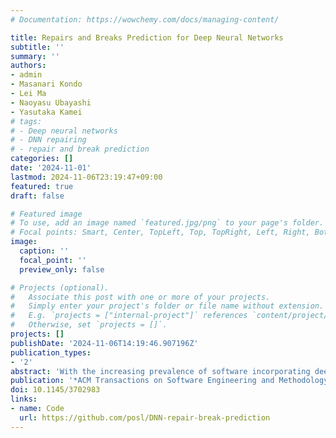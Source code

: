 ```yaml
---
# Documentation: https://wowchemy.com/docs/managing-content/

title: Repairs and Breaks Prediction for Deep Neural Networks
subtitle: ''
summary: ''
authors:
- admin
- Masanari Kondo
- Lei Ma
- Naoyasu Ubayashi
- Yasutaka Kamei
# tags:
# - Deep neural networks
# - DNN repairing
# - repair and break prediction
categories: []
date: '2024-11-01'
lastmod: 2024-11-06T23:19:47+09:00
featured: true
draft: false

# Featured image
# To use, add an image named `featured.jpg/png` to your page's folder.
# Focal points: Smart, Center, TopLeft, Top, TopRight, Left, Right, BottomLeft, Bottom, BottomRight.
image:
  caption: ''
  focal_point: ''
  preview_only: false

# Projects (optional).
#   Associate this post with one or more of your projects.
#   Simply enter your project's folder or file name without extension.
#   E.g. `projects = ["internal-project"]` references `content/project/deep-learning/index.md`.
#   Otherwise, set `projects = []`.
projects: []
publishDate: '2024-11-06T14:19:46.907196Z'
publication_types:
- '2'
abstract: 'With the increasing prevalence of software incorporating deep neural networks (DNNs), quality assurance for these software systems has become a crucial concern. To this end, various methods have been proposed to repair the misbehavior of DNNs by modifying their weights. However, these repair methods may not meet the developer’s needs for a given dataset and model. In this study, we build prediction models for repair outcomes (i.e., repairs and breaks) to help determine whether the repair method is likely to work. By using our prediction models, developers and operators of DNNs can decide whether or not to apply a repair method, and if so, which method to use. Our prediction models utilize four metrics as explanatory metrics that represent the confidence or ambiguity in the DNN predictions. We experimented with four repair methods and 10 datasets. The experimental results demonstrate that our prediction models successfully select a repair method that meets developers’ needs in 16 out of 24 cases, resulting in an average time saving of 16.29% compared to the naive method. Based on these results, our prediction models can reduce costs for developers and operators when deciding whether to employ repair methods for real-world applications of DNNs.'
publication: '*ACM Transactions on Software Engineering and Methodology*'
doi: 10.1145/3702983
links:
- name: Code
  url: https://github.com/posl/DNN-repair-break-prediction
---
```

